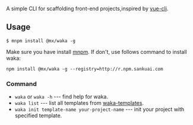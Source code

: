 A simple CLI for scaffolding front-end projects,inspired by [vue-cli](https://github.com/vuejs/vue-cli/).

## Usage

```
$ mnpm install @mx/waka -g
```

Make sure you have install [mnpm](http://npm.sankuai.com/). If don't, use follows command to install waka:

```
npm install @mx/waka -g --registry=http://r.npm.sankuai.com
```

### Command

* `waka` or `waka -h` --- find help for waka.
* `waka list` --- list all templates from [waka-templates](https://github.com/waka-templates).
* `waka init template-name your-project-name` --- init your project with specified template.





